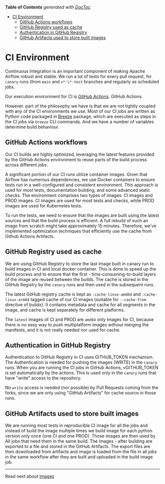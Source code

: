 <!--
 Licensed to the Apache Software Foundation (ASF) under one
 or more contributor license agreements.  See the NOTICE file
 distributed with this work for additional information
 regarding copyright ownership.  The ASF licenses this file
 to you under the Apache License, Version 2.0 (the
 "License"); you may not use this file except in compliance
 with the License.  You may obtain a copy of the License at

   http://www.apache.org/licenses/LICENSE-2.0

 Unless required by applicable law or agreed to in writing,
 software distributed under the License is distributed on an
 "AS IS" BASIS, WITHOUT WARRANTIES OR CONDITIONS OF ANY
 KIND, either express or implied.  See the License for the
 specific language governing permissions and limitations
 under the License.
 -->

<!-- START doctoc generated TOC please keep comment here to allow auto update -->
<!-- DON'T EDIT THIS SECTION, INSTEAD RE-RUN doctoc TO UPDATE -->
**Table of Contents**  *generated with [DocToc](https://github.com/thlorenz/doctoc)*

- [CI Environment](#ci-environment)
  - [GitHub Actions workflows](#github-actions-workflows)
  - [GitHub Registry used as cache](#github-registry-used-as-cache)
  - [Authentication in GitHub Registry](#authentication-in-github-registry)
  - [GitHub Artifacts used to store built images](#github-artifacts-used-to-store-built-images)

<!-- END doctoc generated TOC please keep comment here to allow auto update -->

# CI Environment

Continuous Integration is an important component of making Apache Airflow
robust and stable. We run a lot of tests for every pull request,
for `canary` runs (from `main` and `v*-\*-test` branches and
regularly as scheduled jobs.

Our execution environment for CI is [GitHub Actions](https://github.com/features/actions). GitHub Actions.

However. part of the philosophy we have is that we are not tightly
coupled with any of the CI environments we use. Most of our CI jobs are
written as Python code packaged in [Breeze](../../README.md) package,
which are executed as steps in the CI jobs via `breeze` CLI commands.
And we have a number of  variables determine build behaviour.

## GitHub Actions workflows

Our CI builds are highly optimized, leveraging the latest features
provided by the GitHub Actions environment to reuse parts of the build
process across different jobs.

A significant portion of our CI runs utilize container images. Given
that Airflow has numerous dependencies, we use Docker containers to
ensure tests run in a well-configured and consistent environment. This
approach is used for most tests, documentation building, and some
advanced static checks. The environment comprises two types of images:
CI images and PROD images. CI images are used for most tests and checks,
while PROD images are used for Kubernetes tests.

To run the tests, we need to ensure that the images are built using the
latest sources and that the build process is efficient. A full rebuild
of such an image from scratch might take approximately 15 minutes.
Therefore, we've implemented optimization techniques that efficiently
use the cache from Github Actions Artifacts.

## GitHub Registry used as cache

We are using GitHub Registry to store the last image built in canary run
to build images in CI and local docker container.
This is done to speed up the build process and to ensure that the
first - time-consuming-to-build layers of the image are
reused between the builds. The cache is stored in the GitHub Registry
by the `canary` runs and then used in the subsequent runs.

The latest GitHub registry cache is kept as `:cache-linux-amd64` and
`:cache-linux-arm64` tagged cache of our CI images (suitable for
`--cache-from` directive of buildx). It contains
metadata and cache for all segments in the image,
and cache is kept separately for different platforms.

The `latest` images of CI and PROD are `amd64` only images for CI,
because there is no easy way to push multiplatform images without
merging the manifests, and it is not really needed nor used for cache.

## Authentication in GitHub Registry

Authentication to GitHub Registry in CI uses GITHUB_TOKEN mechanism.
The Authentication is needed for  pushing the images (WRITE) in the `canary` runs.
When you are running the CI jobs in GitHub Actions, vGITHUB_TOKEN is set automatically
by the actions. This is used only in the `canary` runs that have "write" access
to the repository.

No `write` access is needed (nor possible) by Pull Requests coming from the forks,
since we are only using "GitHub Artifacts" for cache source in those runs.

## GitHub Artifacts used to store built images

We are running most tests in reproducible CI image for all the jobs and
instead of build the image multiple times we build image for each python
version only once (one  CI and one PROD). Those images are then used by
All jobs that need them in the same build. The images - after building
are exported to a file and stored in the GitHub Artifacts.
The export files are then downloaded from artifacts and image is
loaded from the file in all jobs in the same workflow after they are
built and uploaded in the build image job.

----

Read next about [Images](02_images.md)
